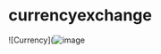 # currencyexchange
 

![Currency](![image](https://github.com/IshwaranRudhara/currencyexchange/assets/39009926/ce1f12f9-f0dd-4448-9454-5f31f3cd4774)
